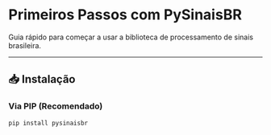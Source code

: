 # Primeiros Passos com PySinaisBR

Guia rápido para começar a usar a biblioteca de processamento de sinais brasileira.

---

## 📥 Instalação

### Via PIP (Recomendado)
```bash
pip install pysinaisbr
